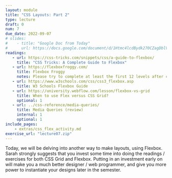 ```yaml
---
layout: module
title: "CSS Layouts: Part 2"
type: lecture
draft: 0
num: 7
due_date: 2022-09-07
# slides:
#    - title: "Google Doc from Today"
#      url: https://docs.google.com/document/d/1Htmc4lcdBydk270CZagDblVVeyXTNc51C9oRKpcXzGE/edit#
readings:
   - url: https://css-tricks.com/snippets/css/a-guide-to-flexbox/
     title: "CSS Tricks: A Complete Guide to Flexbox"
   - url: https://flexboxfroggy.com/
     title: Flexbox Froggy
     notes: Please try to complete at least the first 12 levels after class!
   - url: https://www.w3schools.com/css/css3_flexbox.asp
     title: W3 Schools Flexbox Guide
   - url: https://university.webflow.com/lesson/flexbox-vs-grid
     title: When to use Flex versus CSS Grid?
     optional: 1
   - url: ../css-reference/media-queries/
     title: Media Queries (review)
     internal: 1 
     optional: 1      
include_pages: 
    - extras/css_flex_activity.md
exercise_url: "lecture07.zip"
---
```

<style>
    img {
        max-width: 100%;
    }

    .flex-container {
        display: flex;
        min-height: 400px;
        align-items: center;
        justify-content: center;
        border: solid 1px #CCC;
    } 
    .flex-container img {
        max-height: 300px;
    }
</style>

Today, we will be delving into another way to make layouts, using Flexbox. Sarah strongly suggests that you invest some time into doing the readings / exercises for both CSS Grid and Flexbox. Putting in an investment early on will make you a much better designer / web programmer, and give you more power to instantiate your designs later in the semester.
